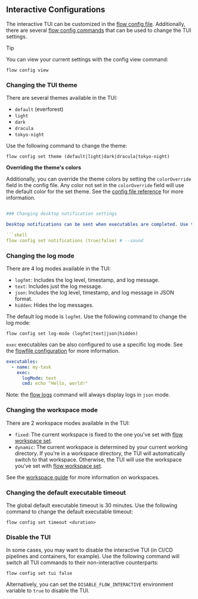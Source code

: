 ## Interactive Configurations

The interactive TUI can be customized in the [flow config file](../types/config.md). Additionally,
there are several [flow config commands](../cli/flow_config.md) that can be used to change the TUI settings.

> [!TIP]
> You can view your current settings with the config view command:
> ```shell
> flow config view
> ```

### Changing the TUI theme

There are several themes available in the TUI:
- `default` (everforest)
- `light`
- `dark`
- `dracula`
- `tokyo-night`

Use the following command to change the theme:

```shell
flow config set theme (default|light|dark|dracula|tokyo-night)
```

**Overriding the theme's colors**

Additionally, you can override the theme colors by setting the `colorOverride` field in the config file. Any color not 
set in the `colorOverride` field will use the default color for the set theme.
See the [config file reference](../types/config.md#ColorPalette) for more information.

```yaml

### Changing desktop notification settings

Desktop notifications can be sent when executables are completed. Use the following command to enable or disable desktop notifications:

```shell
flow config set notifications (true|false) # --sound
```

### Changing the log mode

There are 4 log modes available in the TUI:
- `logfmt`: Includes the log level, timestamp, and log message.
- `text`: Includes just the log message.
- `json`: Includes the log level, timestamp, and log message in JSON format.
- `hidden`: Hides the log messages.

The default log mode is `logfmt`. Use the following command to change the log mode:

```shell
flow config set log-mode (logfmt|text|json|hidden)
```

`exec` executables can be also configured to use a specific log mode. See the [flowfile configuration](../types/flowfile.md#executableexecexecutabletype) for more information.

```yaml
executables:
  - name: my-task
    exec:
      logMode: text
      cmd: echo "Hello, world!"
```

Note: the [flow logs](../cli/flow_logs.md) command will always display logs in `json` mode.

### Changing the workspace mode

There are 2 workspace modes available in the TUI:
- `fixed`: The current workspace is fixed to the one you've set with [flow workspace set](../cli/flow_workspace_set.md).
- `dynamic`: The current workspace is determined by your current working directory. If you're in a workspace directory, the TUI will automatically switch to that workspace. Otherwise, the TUI will use the workspace you've set with [flow workspace set](../cli/flow_workspace_set.md).

See the [workspace guide](workspace.md) for more information on workspaces.

### Changing the default executable timeout

The global default executable timeout is 30 minutes. Use the following command to change the default executable timeout:

```shell
flow config set timeout <duration>
```

### Disable the TUI

In some cases, you may want to disable the interactive TUI (in CI/CD pipelines and containers, for example). 
Use the following command will switch all TUI commands to their non-interactive counterparts:

```shell
flow config set tui false
```

Alternatively, you can set the `DISABLE_FLOW_INTERACTIVE` environment variable to `true` to disable the TUI.
